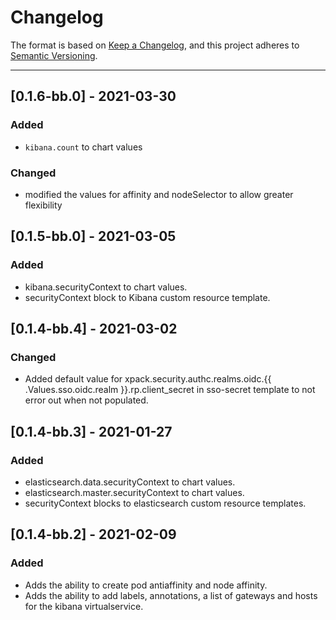 # Changelog

The format is based on [Keep a Changelog](https://keepachangelog.com/en/1.0.0/), and this project adheres to [Semantic Versioning](https://semver.org/spec/v2.0.0.html).

---

## [0.1.6-bb.0] - 2021-03-30
### Added
- `kibana.count` to chart values
### Changed
- modified the values for affinity and nodeSelector to allow greater flexibility

## [0.1.5-bb.0] - 2021-03-05

### Added
- kibana.securityContext to chart values.
- securityContext block to Kibana custom resource template.

## [0.1.4-bb.4] - 2021-03-02

### Changed
- Added default value for xpack.security.authc.realms.oidc.{{ .Values.sso.oidc.realm }}.rp.client_secret in sso-secret template to not error out when not populated.

## [0.1.4-bb.3] - 2021-01-27

### Added
- elasticsearch.data.securityContext to chart values.
- elasticsearch.master.securityContext to chart values.
- securityContext blocks to elasticsearch custom resource templates.

## [0.1.4-bb.2] - 2021-02-09

### Added

- Adds the ability to create pod antiaffinity and node affinity.
- Adds the ability to add labels, annotations, a list of gateways and hosts for the kibana virtualservice.